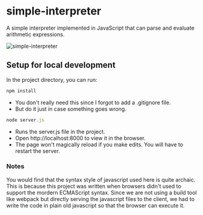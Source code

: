# simple-interpreter

A simple interpreter implemented in JavaScript that can parse and evaluate arithmetic expressions.

![simple-interpreter](https://user-images.githubusercontent.com/28980632/153396608-50793a3a-d9b8-4882-9945-8fe37f0bb591.gif)

## Setup for local development

In the project directory, you can run:

```js
npm install
```

- You don't really need this since I forgot to add a .gitignore file.
- But do it just in case something goes wrong.

```js
node server.js
```

- Runs the server.js file in the project.
- Open http://localhost:8000 to view it in the browser.
- The page won't magically reload if you make edits. You will have to restart the server.

### Notes

You would find that the syntax style of javascript used here is quite archaic. This is because this project was written when browsers didn't used to support the mordern ECMAScript syntax. Since we are not using a build tool like webpack but directly serving the javascript files to the client, we had to write the code in plain old javascript so that the browser can execute it.
